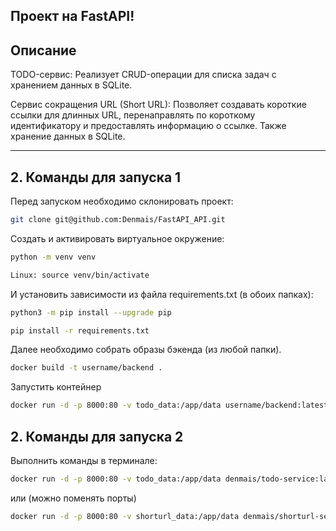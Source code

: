 ## Проект на FastAPI!

## Описание <a id=1></a>

TODO-сервис: Реализует CRUD-операции для списка задач с
хранением данных в SQLite.


Сервис сокращения URL (Short URL): Позволяет создавать короткие
ссылки для длинных URL, перенаправлять по короткому
идентификатору и предоставлять информацию о ссылке. Также
хранение данных в SQLite.

---
## 2. Команды для запуска 1<a id=2></a>

Перед запуском необходимо склонировать проект:
```bash
git clone git@github.com:Denmais/FastAPI_API.git

```

Cоздать и активировать виртуальное окружение:
```bash
python -m venv venv
```

```bash
Linux: source venv/bin/activate
```

И установить зависимости из файла requirements.txt (в обоих папках):
```bash
python3 -m pip install --upgrade pip
```

```bash
pip install -r requirements.txt
```

Далее необходимо собрать образы бэкенда (из любой папки).
```bash
docker build -t username/backend .
```

Запустить контейнер
```bash
docker run -d -p 8000:80 -v todo_data:/app/data username/backend:latest
```

## 2. Команды для запуска 2<a id=2></a>

Выполнить команды в терминале:
```bash
docker run -d -p 8000:80 -v todo_data:/app/data denmais/todo-service:latest
```
или (можно поменять порты)

```bash
docker run -d -p 8000:80 -v shorturl_data:/app/data denmais/shorturl-service
```

